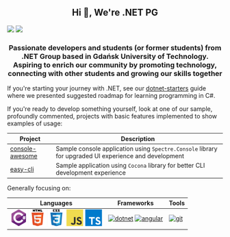 <h2 align="center">Hi 👋, We're .NET PG</h2>  

[![](https://img.shields.io/badge/-@net--pg-%23181717?style=flat-square&logo=github)](https://github.com/net-pg) [![](https://img.shields.io/badge/Grupa%20.NET%20PG-white?style=flat-square&logo=facebook)](https://www.facebook.com/GrupaNETPg)
<h3 align="center">Passionate developers and students (or former students) from .NET Group based in Gdańsk University of Technology. Aspiring to enrich our community by promoting technology, connecting with other students and growing our skills together</h3>  
  
 <p>If you're starting your journey with .NET, see our <a href="https://github.com/net-pg/dotnet-starters" target="_blank" rel="noreferrer">dotnet-starters</a> guide where we presented suggested roadmap for learning programming in C#.</p>
<p>If you're ready to develop something yourself, look at one of our sample, profoundly commented, projects with basic features implemented to show examples of usage:</p>

|  Project  |  Description  |
| -| - |
| <a href="https://github.com/net-pg/console-awesome" target="_blank" rel="noreferrer">console-awesome</a> | Sample console application using `Spectre.Console` library for upgraded UI experience and development |
| <a href="https://github.com/net-pg/easy-cli" target="_blank" rel="noreferrer">easy-cli</a> | Sample application using `Cocona` library for better CLI development experience |

<p>Generally focusing on:</p>  

| Languages | Frameworks | Tools |
| ----------| ---------- | ----- |
| <a href="https://docs.microsoft.com/en-us/dotnet/csharp/" target="_blank" rel="noreferrer"> <img src="https://raw.githubusercontent.com/devicons/devicon/master/icons/csharp/csharp-original.svg" alt="csharp" width="40" height="40"/></a> <a href="https://devdocs.io/html/" target="_blank" rel="noreferrer"> <img src="https://raw.githubusercontent.com/devicons/devicon/master/icons/html5/html5-original-wordmark.svg" alt="html5" width="40" height="40"/></a> <a href="https://devdocs.io/css/" target="_blank" rel="noreferrer"> <img src="https://raw.githubusercontent.com/devicons/devicon/master/icons/css3/css3-original-wordmark.svg" alt="css3" width="40" height="40"/></a> <a href="https://devdocs.io/javascript/" target="_blank" rel="noreferrer"> <img src="https://raw.githubusercontent.com/devicons/devicon/master/icons/javascript/javascript-original.svg" alt="javascript" width="40" height="40"/></a> <a href="https://devdocs.io/typescript/" target="_blank" rel="noreferrer"> <img src="https://raw.githubusercontent.com/devicons/devicon/master/icons/typescript/typescript-original.svg" alt="typescript" width="40" height="40"/> </a>  | <a href="https://dotnet.microsoft.com/" target="_blank" rel="noreferrer"><img src="https://upload.wikimedia.org/wikipedia/commons/thumb/e/ee/.NET_Core_Logo.svg/1200px-.NET_Core_Logo.svg.png" alt="dotnet" width="40" height="40"/></a> <a href="https://angular.io" target="_blank" rel="noreferrer"> <img src="https://angular.io/assets/images/logos/angular/angular.svg" alt="angular" width="40" height="40"/> </a>  | <a href="https://git-scm.com/" target="_blank" rel="noreferrer"> <img src="https://www.vectorlogo.zone/logos/git-scm/git-scm-icon.svg" alt="git" width="40" height="40"/> </a>  |
